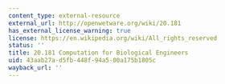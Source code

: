 ```yaml
---
content_type: external-resource
external_url: http://openwetware.org/wiki/20.181
has_external_license_warning: true
license: https://en.wikipedia.org/wiki/All_rights_reserved
status: ''
title: 20.181 Computation for Biological Engineers
uid: 43aab27a-d5fb-448f-94a5-00a175b1805c
wayback_url: ''
---
```

